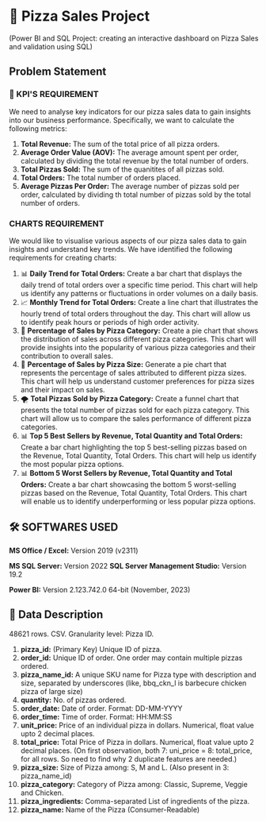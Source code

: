 # 🍕 Pizza Sales Project
(Power BI and SQL Project: creating an interactive dashboard on Pizza Sales and validation using SQL)

## Problem Statement
### 📏 KPI'S REQUIREMENT
We need to analyse key indicators for our pizza sales data to gain insights into our business performance. Specifically, we want to calculate the following metrics:

1. **Total Revenue:** The sum of the total price of all pizza orders.
2. **Average Order Value (AOV):** The average amount spent per order, calculated by dividing the total revenue by the total number of orders.
3. **Total Pizzas Sold:** The sum of the quanitites of all pizzas sold.
4. **Total Orders:** The total number of orders placed.
5. **Average Pizzas Per Order:** The average number of pizzas sold per order, calculated by dividing th total number of pizzas sold by the total number of orders.

### CHARTS REQUIREMENT
We would like to visualise various aspects of our pizza sales data to gain insights and understand key trends. We have identified the following requirements for creating charts: 
1. 📊 **Daily Trend for Total Orders:**
Create a bar chart that displays the daily trend of total orders over a specific time period. This chart will help us identify any patterns or fluctuations in order volumes on a daily basis. 
2. 📈 **Monthly Trend for Total Orders:**
Create a line chart that illustrates the hourly trend of total orders throughout the day. This chart will allow us to identify peak hours or periods of high order activity. 
3. 🍩 **Percentage of Sales by Pizza Category:**
Create a pie chart that shows the distribution of sales across different pizza categories. This chart will provide insights into the popularity of various pizza categories and their contribution to overall sales.
4. 🍩 **Percentage of Sales by Pizza Size:**
Generate a pie chart that represents the percentage of sales attributed to different pizza sizes. This chart will help us understand customer preferences for pizza sizes and their impact on sales. 
5. 🌪 **Total Pizzas Sold by Pizza Category:** 
Create a funnel chart that presents the total number of pizzas sold for each pizza category. This chart will allow us to compare the sales performance of different pizza categories. 
6. 📊 **Top 5 Best Sellers by Revenue, Total Quantity and Total Orders:**
Create a bar chart highlighting the top 5 best-selling pizzas based on the Revenue, Total Quantity, Total Orders. This chart will help us identify the most popular pizza options. 
7. 📊 **Bottom 5 Worst Sellers by Revenue, Total Quantity and Total Orders:**
Create a bar chart showcasing the bottom 5 worst-selling pizzas based on the Revenue, Total Quantity, Total Orders. This chart will enable us to identify underperforming or less popular pizza options.

## 🛠 SOFTWARES USED
**MS Office / Excel:** Version 2019 (v2311)

**MS SQL Server:** Version 2022
**SQL Server Management Studio:** Version 19.2

**Power BI:** Version 2.123.742.0 64-bit (November, 2023)

## 🔢 Data Description
48621 rows. CSV.
Granularity level: Pizza ID.
1. **pizza_id:** (Primary Key) Unique ID of pizza.
2. **order_id:** Unique ID of order. One order may contain multiple pizzas ordered.
3. **pizza_name_id:** A unique SKU name for Pizza type with description and size, separated by underscores (like, bbq_ckn_l is barbecure chicken pizza of large size)
4. **quantity:** No. of pizzas ordered. 
5. **order_date:** Date of order. Format: DD-MM-YYYY
6. **order_time:** Time of order. Format: HH:MM:SS
7. **unit_price:** Price of an individual pizza in dollars. Numerical, float value upto 2 decimal places.
8. **total_price:** Total Price of Pizza in dollars. Numerical, float value upto 2 decimal places. (On first observation, both 7: uni_price = 8: total_price, for all rows. So need to find why 2 duplicate features are needed.)
9. **pizza_size:** Size of Pizza among: S, M and L. (Also present in 3: pizza_name_id)
10. **pizza_category:** Category of Pizza among: Classic, Supreme, Veggie and Chicken.
11. **pizza_ingredients:** Comma-separated List of ingredients of the pizza.
12. **pizza_name:** Name of the Pizza (Consumer-Readable)





